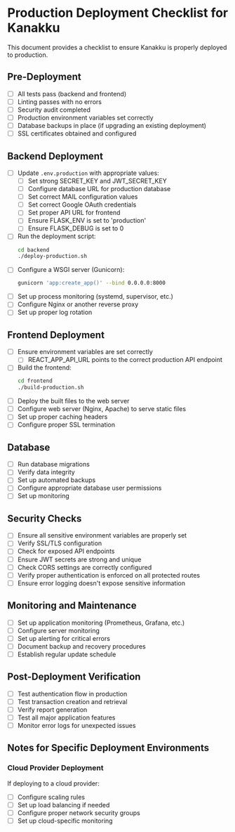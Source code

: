 # Production Deployment Checklist for Kanakku

This document provides a checklist to ensure Kanakku is properly deployed to production.

## Pre-Deployment

- [ ] All tests pass (backend and frontend)
- [ ] Linting passes with no errors
- [ ] Security audit completed
- [ ] Production environment variables set correctly
- [ ] Database backups in place (if upgrading an existing deployment)
- [ ] SSL certificates obtained and configured

## Backend Deployment

- [ ] Update `.env.production` with appropriate values:
  - [ ] Set strong SECRET_KEY and JWT_SECRET_KEY
  - [ ] Configure database URL for production database
  - [ ] Set correct MAIL configuration values
  - [ ] Set correct Google OAuth credentials
  - [ ] Set proper API URL for frontend
  - [ ] Ensure FLASK_ENV is set to 'production'
  - [ ] Ensure FLASK_DEBUG is set to 0
- [ ] Run the deployment script:
  ```bash
  cd backend
  ./deploy-production.sh
  ```
- [ ] Configure a WSGI server (Gunicorn):
  ```bash
  gunicorn 'app:create_app()' --bind 0.0.0.0:8000
  ```
- [ ] Set up process monitoring (systemd, supervisor, etc.)
- [ ] Configure Nginx or another reverse proxy
- [ ] Set up proper log rotation

## Frontend Deployment

- [ ] Ensure environment variables are set correctly
  - [ ] REACT_APP_API_URL points to the correct production API endpoint
- [ ] Build the frontend:
  ```bash
  cd frontend
  ./build-production.sh
  ```
- [ ] Deploy the built files to the web server
- [ ] Configure web server (Nginx, Apache) to serve static files
- [ ] Set up proper caching headers
- [ ] Configure proper SSL termination

## Database

- [ ] Run database migrations
- [ ] Verify data integrity
- [ ] Set up automated backups
- [ ] Configure appropriate database user permissions
- [ ] Set up monitoring

## Security Checks

- [ ] Ensure all sensitive environment variables are properly set
- [ ] Verify SSL/TLS configuration
- [ ] Check for exposed API endpoints
- [ ] Ensure JWT secrets are strong and unique
- [ ] Check CORS settings are correctly configured
- [ ] Verify proper authentication is enforced on all protected routes
- [ ] Ensure error logging doesn't expose sensitive information

## Monitoring and Maintenance

- [ ] Set up application monitoring (Prometheus, Grafana, etc.)
- [ ] Configure server monitoring
- [ ] Set up alerting for critical errors
- [ ] Document backup and recovery procedures
- [ ] Establish regular update schedule

## Post-Deployment Verification

- [ ] Test authentication flow in production
- [ ] Test transaction creation and retrieval
- [ ] Verify report generation
- [ ] Test all major application features
- [ ] Monitor error logs for unexpected issues

## Notes for Specific Deployment Environments

### Cloud Provider Deployment

If deploying to a cloud provider:
- [ ] Configure scaling rules
- [ ] Set up load balancing if needed
- [ ] Configure proper network security groups
- [ ] Set up cloud-specific monitoring 